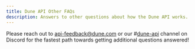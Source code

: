 ```yaml
---
title: Dune API Other FAQs
description: Answers to other questions about how the Dune API works.
---
```



Please reach out to [api-feedback@dune.com](mailto:api-feedback@dune.com) or our #[dune-api](https://discord.com/channels/757637422384283659/973606737393352745) channel on Discord for the fastest path towards getting additional questions answered!